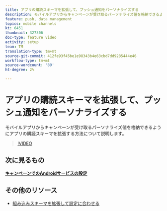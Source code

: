 ```yaml
---
title: アプリの購読スキーマを拡張して、プッシュ通知をパーソナライズする
description: モバイルアプリからキャンペーンが受け取るパーソナライズ値を格納できるようにアプリの購読スキーマを拡張する方法について説明します。
feature: push, data management
topics: mobile channels
kt: 6451
thumbnail: 327306
doc-type: feature video
activity: setup
team: TM
translation-type: tm+mt
source-git-commit: 412fe93f45be1e98343b4e63cbd7dd9285444e46
workflow-type: tm+mt
source-wordcount: '89'
ht-degree: 2%

---
```



# アプリの購読スキーマを拡張して、プッシュ通知をパーソナライズする

モバイルアプリからキャンペーンが受け取るパーソナライズ値を格納できるようにアプリの購読スキーマを拡張する方法について説明します。

>[!VIDEO](https://video.tv.adobe.com/v/327306?quality=12)

## 次に見るもの

**[キャンペーンでのAndroidサービスの設定](/help/tutorial-getting-started-with-push-notifications-for-android/configuring-an-android-service-in-campaign.md)**

## その他のリソース

* [組み込みスキーマを拡張して設定に合わせる](https://experienceleague.adobe.com/docs/campaign-classic/using/sending-messages/sending-push-notifications/configure-the-mobile-app/configuring-the-mobile-application-android.html#extend-subscription-schema)